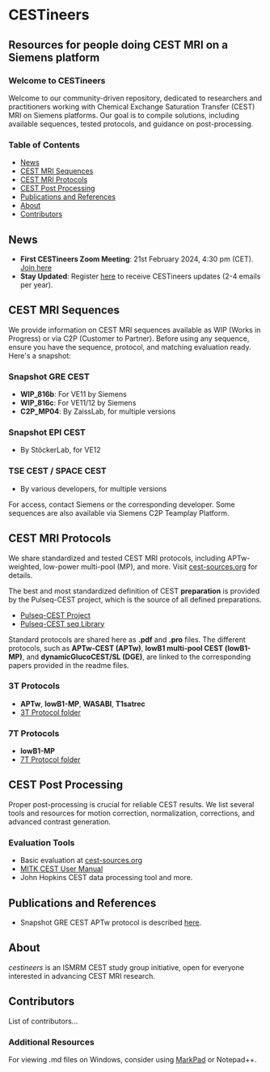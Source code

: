 # CESTineers

## Resources for people doing CEST MRI on a Siemens platform

### Welcome to CESTineers
Welcome to our community-driven repository, dedicated to researchers and practitioners working with Chemical Exchange Saturation Transfer (CEST) MRI on Siemens platforms. Our goal is to compile solutions, including available sequences, tested protocols, and guidance on post-processing.

### Table of Contents
- [News](#news)
- [CEST MRI Sequences](#cest-mri-sequences)
- [CEST MRI Protocols](#cest-mri-protocols)
- [CEST Post Processing](#cest-post-processing)
- [Publications and References](#publications-and-references)
- [About](#about)
- [Contributors](#contributors)

## News
- **First CESTineers Zoom Meeting**: 21st February 2024, 4:30 pm (CET). [Join here](https://fau.zoom.us/j/94884482840)
- **Stay Updated**: Register [here](https://forms.gle/d2gtuLn5xvVgeAZY8) to receive CESTineers updates (2-4 emails per year).

## CEST MRI Sequences
We provide information on CEST MRI sequences available as WIP (Works in Progress) or via C2P (Customer to Partner). Before using any sequence, ensure you have the sequence, protocol, and matching evaluation ready. Here's a snapshot:

### Snapshot GRE CEST
- **WIP_816b**: For VE11 by Siemens 
- **WIP_816c**: For VE11/12 by Siemens 
- **C2P_MP04**: By ZaissLab, for multiple versions

### Snapshot EPI CEST
- By StöckerLab, for VE12

### TSE CEST / SPACE CEST
- By various developers, for multiple versions

For access, contact Siemens or the corresponding developer. Some sequences are also available via Siemens C2P Teamplay Platform.

## CEST MRI Protocols
We share standardized and tested CEST MRI protocols, including APTw-weighted, low-power multi-pool (MP), and more. Visit [cest-sources.org](http://cest-sources.org/doku.php?id=standard_cest_protocols) for details.

The best and most standardized definition of CEST **preparation** is provided by the Pulseq-CEST project, which is the source of all defined preparations.

- [Pulseq-CEST Project](https://pulseq-cest.github.io/)
- [Pulseq-CEST seq Library](https://github.com/kherz/pulseq-cest-library/tree/master/seq-library)

Standard protocols are shared here as **.pdf** and **.pro** files. The different protocols, such as **APTw-CEST (APTw)**, **lowB1 multi-pool CEST (lowB1-MP)**, and **dynamicGlucoCEST/SL (DGE)**, are linked to the corresponding papers provided in the readme files.

### 3T Protocols
- **APTw**, **lowB1-MP**, **WASABI**, **T1satrec**
- [3T Protocol folder](prot/3T/)

### 7T Protocols
- **lowB1-MP**
- [7T Protocol folder](prot/7T/)

## CEST Post Processing
Proper post-processing is crucial for reliable CEST results. We list several tools and resources for motion correction, normalization, corrections, and advanced contrast generation.

### Evaluation Tools
- Basic evaluation at [cest-sources.org](https://www.cest-sources.org)
- [MITK CEST User Manual](https://phabricator.mitk.org/w/mitk/cest/cest_user_manual/)
- John Hopkins CEST data processing tool and more.

## Publications and References
- Snapshot GRE CEST APTw protocol is described [here](https://arxiv.org/abs/2207.00261).

## About
*cestineers* is an ISMRM CEST study group initiative, open for everyone interested in advancing CEST MRI research.

## Contributors
List of contributors...

### Additional Resources
For viewing .md files on Windows, consider using [MarkPad](https://www.microsoft.com/en-us/p/markpad/9wzdncrdcfsb) or Notepad++.
